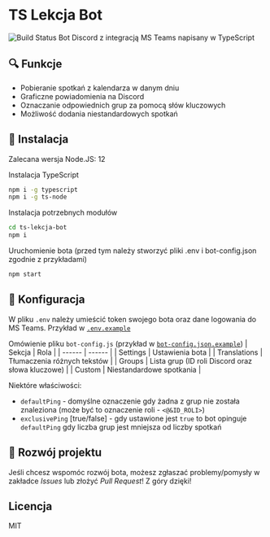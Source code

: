 # TS Lekcja Bot
![Build Status](https://api.travis-ci.com/RDevWasTaken/ts-lekcja-bot.svg?branch=main)
Bot Discord z integracją MS Teams napisany w TypeScript

## 🔍 Funkcje
- Pobieranie spotkań z kalendarza w danym dniu
- Graficzne powiadomienia na Discord
- Oznaczanie odpowiednich grup za pomocą słów kluczowych
- Możliwość dodania niestandardowych spotkań

## 🔨 Instalacja
Zalecana wersja Node.JS: 12

Instalacja TypeScript
```sh
npm i -g typescript
npm i -g ts-node
```
Instalacja potrzebnych modułów
```sh
cd ts-lekcja-bot
npm i
```
Uruchomienie bota (przed tym należy stworzyć pliki .env i bot-config.json zgodnie z przykładami)
```sh
npm start
```

## 📝 Konfiguracja
W pliku `.env` należy umieścić token swojego bota oraz dane logowania do MS Teams.
Przykład w [`.env.example`](https://github.com/RDevWasTaken/ts-lekcja-bot/blob/main/.env.example)

Omówienie pliku `bot-config.js` (przykład w [`bot-config.json.example`](https://github.com/RDevWasTaken/ts-lekcja-bot/blob/main/bot-config.json.example))
| Sekcja | Rola |
| ------ | ------ |
| Settings | Ustawienia bota |
| Translations | Tłumaczenia różnych tekstów |
| Groups | Lista grup (ID roli Discord oraz słowa kluczowe) |
| Custom | Niestandardowe spotkania |

Niektóre właściwości:
 - `defaultPing` - domyślne oznaczenie gdy żadna z grup nie została znaleziona (może być to oznaczenie roli - `<@&ID_ROLI>`)
 - `exclusivePing` [true/false] - gdy ustawione jest `true` to bot opinguje `defaultPing` gdy liczba grup jest mniejsza od liczby spotkań

## 🎨 Rozwój projektu
Jeśli chcesz wspomóc rozwój bota, możesz zgłaszać problemy/pomysły w zakładce *Issues* lub złożyć *Pull Request*!
Z góry dzięki!

## Licencja
MIT